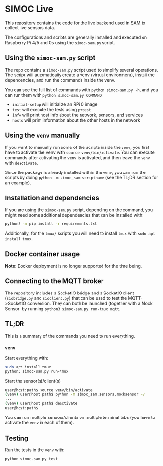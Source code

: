 # SIMOC Live
This repository contains the code for the live backend used in
[SAM](https://samb2.space/) to collect live sensors data.

The configurations and scripts are generally installed and executed
on Raspberry Pi 4/5 and 0s using the `simoc-sam.py` script.

## Using the `simoc-sam.py` script

The repo contains a `simoc-sam.py` script used to simplify several
operations.  The script will automatically create a venv (virtual
environment), install the dependencies, and run the commands inside
the venv.

You can see the full list of commands with `python simoc-sam.py -h`,
and you can run them with `python simoc-sam.py COMMAND`:
* `initial-setup` will initialize an RPi 0 image
* `test` will execute the tests using `pytest`
* `info` will print host info about the network, sensors, and services
* `hosts` will print information about the other hosts in the network


## Using the `venv` manually

If you want to manually run some of the scripts inside the `venv`,
you first have to activate the venv with `source venv/bin/activate`.
You can execute commands after activating the `venv` is activated, and
then leave the `venv` with `deactivate`.

Since the package is already installed within the `venv`, you can run
the scripts by doing `python -m simoc_sam.scriptname` (see the TL;DR
section for an example).


## Installation and dependencies

If you are using the `simoc-sam.py` script, depending on the command,
you might need some additional dependencies that can be installed with:

```sh
python3 -m pip install -r requirements.txt
```

Additionally, for the `tmux/` scripts you will need to install `tmux` with
`sudo apt install tmux`.


## Docker container usage

**Note**: Docker deployment is no longer supported for the time being.
<!--
To build the Docker image using the `Dockerfile` included in the repo, run:

```sh
docker build . -t sioserver
```

You can then start the container with:
```sh
docker run --rm -it -p 8081:8080 sioserver
```

Once the container is running you can access the test client at
http://0.0.0.0:8081/


If you want to use a different port, use e.g. `-p 8082:8080` and
open http://0.0.0.0:8082/ instead.

When the image is built, both the server and the client (and all other files)
are copied in the `/sioserver` directory of the container.  This means that
changes you do to these files won't be reflected unless you rebuild the image.

To avoid that, you can override the content of the `/sioserver` by using:
```sh
docker run --rm -it -p 8081:8080 -v `pwd`:/sioserver sioserver
```
After this you can edit the client and just reload the page to see the changes.
If you modify the server you will have to restart it.
-->

## Connecting to the MQTT broker
The repository includes a SocketIO bridge and a SocketIO client
(`siobridge.py` and `sioclient.py`) that can be used to test the
MQTT->SocketIO conversion.  They can both be launched (together with
a Mock Sensor) by running `python3 simoc-sam.py run-tmux mqtt`.

## TL;DR
This is a summary of the commands you need to run everything.

### `venv`
Start everything with:
```sh
sudo apt install tmux
python3 simoc-sam.py run-tmux
```

Start the sensor(s)/client(s):
```sh
user@host:path$ source venv/bin/activate
(venv) user@host:path$ python -m simoc_sam.sensors.mocksensor -v
...
(venv) user@host:path$ deactivate
user@host:path$
```
You can run multiple sensors/clients on multiple terminal tabs
(you have to activate the `venv` in each of them).

<!--
### Docker

If you want to use Docker, do the initial setup (only needed once):
```sh
# build the image
docker build . -t sioserver
# install dependencies
python3 -m pip install python-socketio aiohttp
# install tmux (if using tmux/*.sh)
sudo apt install tmux
```

Start everything at once using `tmux`:
```sh
./tmux/mqtt.sh
```

Start server/sensor(s)/client(s) separately:
```sh
# start the Docker container and the socketio server
docker run --rm -it -p 8081:8080 -v `pwd`:/sioserver sioserver
# start the fake sensor (on a new terminal tab on the host machine)
python3 mocksensor.py -v
# start the client (on a new terminal tab on the host machine)
python3 sioclient.py
# start a live sensor (on a new terminal tab on the host machine)
python3 scd30.py -v

```

You will see the `mocksensor` producing data and the server receiving and
broadcasting them to all the connected clients.  You can open
http://0.0.0.0:8081/ to access the web client too.  You can also run
multiple sensors and clients at once.  If you restart the server, the
sensors and Python clients should reconnect automatically.
-->

## Testing

Run the tests in the `venv` with:
```
python simoc-sam.py test
```
